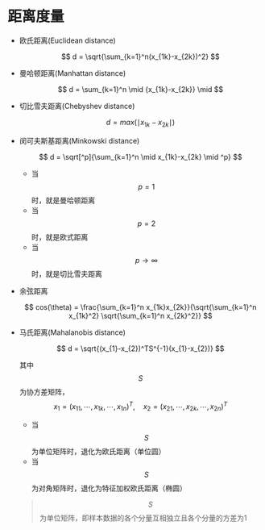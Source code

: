 # 距离度量

*   欧氏距离(Euclidean distance)

    $$
    d = \sqrt{\sum_{k=1}^n(x_{1k}-x_{2k})^2}
    $$
*   曼哈顿距离(Manhattan distance)

    $$
    d = \sum_{k=1}^n \mid {x_{1k}-x_{2k}} \mid
    $$
*   切比雪夫距离(Chebyshev distance)

    $$
    d = max(\mid x_{1k}-x_{2k} \mid)
    $$
*   闵可夫斯基距离(Minkowski distance)

    $$
    d = \sqrt[^p]{\sum_{k=1}^n \mid x_{1k}-x_{2k} \mid ^p}
    $$

    * 当$$p=1$$时，就是曼哈顿距离
    * 当$$p=2$$时，就是欧式距离
    * 当$$p \to \infty$$时，就是切比雪夫距离
*   余弦距离

    $$
    cos(\theta) = \frac{\sum_{k=1}^n x_{1k}x_{2k}}{\sqrt{\sum_{k=1}^n x_{1k}^2} \sqrt{\sum_{k=1}^n x_{2k}^2}}
    $$
*   马氏距离(Mahalanobis distance)

    $$
    d = \sqrt{(x_{1}-x_{2})^TS^{-1}(x_{1}-x_{2})}
    $$

    其中$$S$$为协方差矩阵，$$x_1=(x_{11},\cdots,x_{1k},\cdots,x_{1n})^T, \quad x_2=(x_{21},\cdots,x_{2k},\cdots,x_{2n})^T$$

    * 当$$S$$为单位矩阵时，退化为欧氏距离（单位圆）
    * 当$$S$$为对角矩阵时，退化为特征加权欧氏距离（椭圆）

    > $$S$$为单位矩阵，即样本数据的各个分量互相独立且各个分量的方差为1
